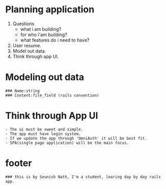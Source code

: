 # Planning application
 1. Questions
    - what i am building?
    - for who i'am building?
    - what features do i need to have?
1. User resume.
2. Model out data.
3. Think through app UI.  

# Modeling out data
    ### Name:string
    ### Content:file_field (rails convention)

# Think through App UI
    - The ui must be sweet and simple.
    - The app must have login system.
    - If we update the app through 'OmniAuth' it will be best fit.
    - SPA(single page application) will be the main focus.

# footer
    ### this is by Sounish Nath, I'm a student, learing day by day rails app.

    